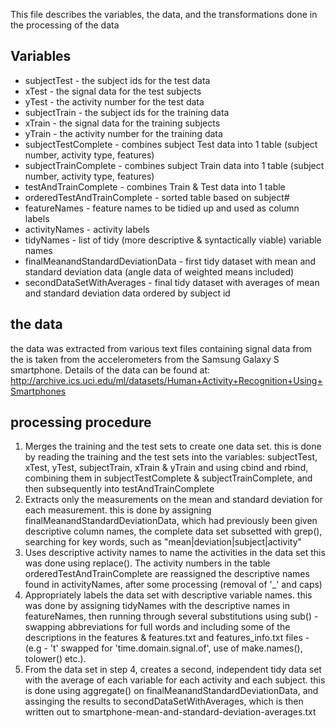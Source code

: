 This file describes the variables, the data, and the transformations done in the processing of the data 

## Variables
-  subjectTest - the subject ids for the test data 
-  xTest - the signal data for the test subjects 
-  yTest - the activity number for the test data
-  subjectTrain - the subject ids for the training data
-  xTrain - the signal data for the training subjects 
-  yTrain - the activity number for the training data
-  subjectTestComplete - combines subject Test data into 1 table (subject number, activity type, features) 
-  subjectTrainComplete - combines subject Train data into 1 table (subject number, activity type, features)  
-  testAndTrainComplete - combines Train & Test data into 1 table
-  orderedTestAndTrainComplete - sorted table based on subject#
-  featureNames - feature names to be tidied up and used as column labels
-  activityNames - activity labels
-  tidyNames - list of tidy (more descriptive & syntactically viable) variable names            
-  finalMeanandStandardDeviationData - first tidy dataset with mean and standard deviation data (angle data of weighted means included)
-  secondDataSetWithAverages - final tidy dataset with averages of mean and standard deviation data ordered by subject id
  
## the data
  the data was extracted from various text files containing signal data from the is taken from the accelerometers from the Samsung Galaxy S smartphone. 
  Details of the data can be found at: http://archive.ics.uci.edu/ml/datasets/Human+Activity+Recognition+Using+Smartphones
  
## processing procedure
  1. Merges the training and the test sets to create one data set.
    this is done by reading the training and the test sets into the variables: subjectTest, xTest, yTest, subjectTrain, xTrain & yTrain
    and using cbind and rbind, combining them in subjectTestComplete & subjectTrainComplete, and then subsequently into testAndTrainComplete
  2. Extracts only the measurements on the mean and standard deviation for each measurement.
    this is done by assigning finalMeanandStandardDeviationData, which had previously been given descriptive column names, the complete data set subsetted with grep(), searching for key words, such as "mean|deviation|subject|activity"
  3. Uses descriptive activity names to name the activities in the data set
    this was done using replace(). The activity numbers in the table orderedTestAndTrainComplete are reassigned the descriptive names found in activityNames, after some processing (removal of '_' and caps)
  4. Appropriately labels the data set with descriptive variable names.
    this was done by assigning tidyNames with the descriptive names in featureNames, then running through several substitutions using sub() - swapping abbreviations for full words and including some of the descriptions in the features & features.txt and features_info.txt files - (e.g - 't' swapped for 'time.domain.signal.of', use of make.names(), tolower() etc.). 
  5. From the data set in step 4, creates a second, independent tidy data set with the average of each variable for each activity and each subject.
    this is done using aggregate() on finalMeanandStandardDeviationData, and assinging the results to secondDataSetWithAverages, which is then written out to smartphone-mean-and-standard-deviation-averages.txt
